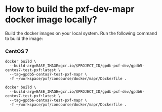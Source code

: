 # How to build the pxf-dev-mapr docker image locally?

Build the docker images on your local system. Run the following command to
build the image:

### CentOS 7

```
docker build \
  --build-arg=BASE_IMAGE=gcr.io/$PROJECT_ID/gpdb-pxf-dev/gpdb5-centos7-test-pxf:latest \
  --tag=gpdb5-centos7-test-pxf-mapr \
  -f ~/workspace/pxf/concourse/docker/mapr/Dockerfile .
```

```
docker build \
  --build-arg=BASE_IMAGE=gcr.io/$PROJECT_ID/gpdb-pxf-dev/gpdb6-centos7-test-pxf:latest \
  --tag=gpdb6-centos7-test-pxf-mapr \
  -f ~/workspace/pxf/concourse/docker/mapr/Dockerfile .
```

